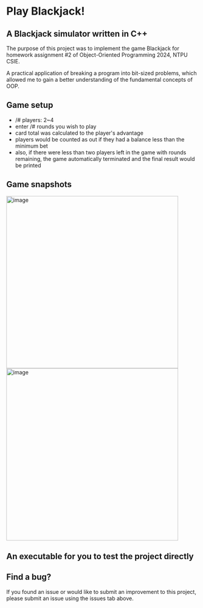 # Play Blackjack!

## A Blackjack simulator written in C++

The purpose of this project was to implement the game Blackjack for homework assignment #2 of Object-Oriented Programming 2024, NTPU CSIE.

A practical application of breaking a program into bit-sized problems, which allowed me to gain a better understanding of the fundamental concepts of OOP.

## Game setup
* /# players: 2~4
* enter /# rounds you wish to play
* card total was calculated to the player's advantage
* players would be counted as out if they had a balance less than the minimum bet
* also, if there were less than two players left in the game with rounds remaining, the game automatically terminated and the final result would be printed

## Game snapshots
<img width="452" alt="image" src="https://github.com/chi-chen-wei/black_jack/assets/46983338/c89d36d8-16f3-4224-8fc2-1fb56533933f">
<img width="452" alt="image" src="https://github.com/chi-chen-wei/black_jack/assets/46983338/066e341d-41ef-444e-bc2f-e508a02ea6e8">

## An executable for you to test the project directly

## Find a bug?
If you found an issue or would like to submit an improvement to this project, please submit an issue using the issues tab above.
